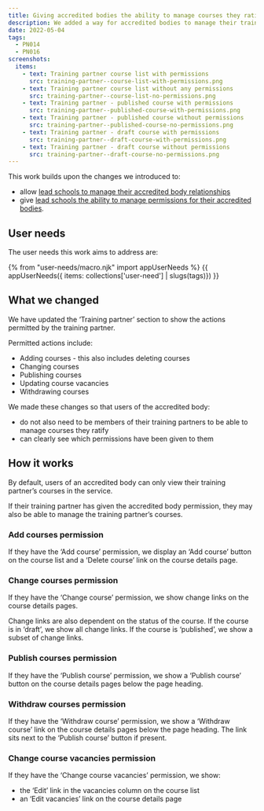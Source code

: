 ```yaml
---
title: Giving accredited bodies the ability to manage courses they ratify
description: We added a way for accredited bodies to manage their training partners’ courses
date: 2022-05-04
tags:
  - PN014
  - PN016
screenshots:
  items:
    - text: Training partner course list with permissions
      src: training-partner--course-list-with-permissions.png
    - text: Training partner course list without any permissions
      src: training-partner--course-list-no-permissions.png
    - text: Training partner - published course with permissions
      src: training-partner--published-course-with-permissions.png
    - text: Training partner - published course without permissions
      src: training-partner--published-course-no-permissions.png
    - text: Training partner - draft course with permissions
      src: training-partner--draft-course-with-permissions.png
    - text: Training partner - draft course without permissions
      src: training-partner--draft-course-no-permissions.png
---
```


This work builds upon the changes we introduced to:

- allow [lead schools to manage their accredited body relationships](/publish-teacher-training-courses/managing-accredited-bodies-if-youre-a-lead-school/)
- give [lead schools the ability to manage permissions for their accredited bodies](/publish-teacher-training-courses/giving-lead-schools-the-ability-to-manage-permissions-for-their-accredited-bodies).

## User needs

The user needs this work aims to address are:

{% from "user-needs/macro.njk" import appUserNeeds %}
{{ appUserNeeds({ items: collections['user-need'] | slugs(tags)}) }}

## What we changed

We have updated the ‘Training partner’ section to show the actions permitted by the training partner.

Permitted actions include:

- Adding courses - this also includes deleting courses
- Changing courses
- Publishing courses
- Updating course vacancies
- Withdrawing courses

We made these changes so that users of the accredited body:

- do not also need to be members of their training partners to be able to manage courses they ratify
- can clearly see which permissions have been given to them

## How it works

By default, users of an accredited body can only view their training partner’s courses in the service.

If their training partner has given the accredited body permission, they may also be able to manage the training partner’s courses.

### Add courses permission

If they have the ‘Add course’ permission, we display an ‘Add course’ button on the course list and a ‘Delete course’ link on the course details page.

### Change courses permission

If they have the ‘Change course’ permission, we show change links on the course details pages.

Change links are also dependent on the status of the course. If the course is in ‘draft’, we show all change links. If the course is ‘published’, we show a subset of change links.

### Publish courses permission

If they have the ‘Publish course’ permission, we show a ‘Publish course’ button on the course details pages below the page heading.

### Withdraw courses permission

If they have the ‘Withdraw course’ permission, we show a ‘Withdraw course’ link on the course details pages below the page heading. The link sits next to the ‘Publish course’ button if present.

### Change course vacancies permission

If they have the ‘Change course vacancies’ permission, we show:

- the ‘Edit’ link in the vacancies column on the course list
- an ‘Edit vacancies’ link on the course details page
